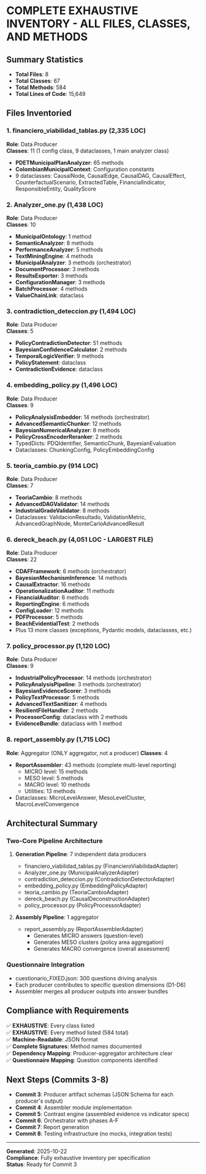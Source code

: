 # COMPLETE EXHAUSTIVE INVENTORY - ALL FILES, CLASSES, AND METHODS

## Summary Statistics
- **Total Files**: 8
- **Total Classes**: 67
- **Total Methods**: 584
- **Total Lines of Code**: 15,649

## Files Inventoried

### 1. financiero_viabilidad_tablas.py (2,335 LOC)
**Role**: Data Producer  
**Classes**: 11 (1 config class, 9 dataclasses, 1 main analyzer class)
- **PDETMunicipalPlanAnalyzer**: 65 methods
- **ColombianMunicipalContext**: Configuration constants
- 9 dataclasses: CausalNode, CausalEdge, CausalDAG, CausalEffect, CounterfactualScenario, ExtractedTable, FinancialIndicator, ResponsibleEntity, QualityScore

### 2. Analyzer_one.py (1,438 LOC)
**Role**: Data Producer  
**Classes**: 10
- **MunicipalOntology**: 1 method
- **SemanticAnalyzer**: 8 methods
- **PerformanceAnalyzer**: 5 methods
- **TextMiningEngine**: 4 methods
- **MunicipalAnalyzer**: 3 methods (orchestrator)
- **DocumentProcessor**: 3 methods
- **ResultsExporter**: 3 methods
- **ConfigurationManager**: 3 methods
- **BatchProcessor**: 4 methods
- **ValueChainLink**: dataclass

### 3. contradiction_deteccion.py (1,494 LOC)
**Role**: Data Producer  
**Classes**: 5
- **PolicyContradictionDetector**: 51 methods
- **BayesianConfidenceCalculator**: 2 methods
- **TemporalLogicVerifier**: 9 methods
- **PolicyStatement**: dataclass
- **ContradictionEvidence**: dataclass

### 4. embedding_policy.py (1,496 LOC)
**Role**: Data Producer  
**Classes**: 9
- **PolicyAnalysisEmbedder**: 14 methods (orchestrator)
- **AdvancedSemanticChunker**: 12 methods
- **BayesianNumericalAnalyzer**: 8 methods
- **PolicyCrossEncoderReranker**: 2 methods
- TypedDicts: PDQIdentifier, SemanticChunk, BayesianEvaluation
- Dataclasses: ChunkingConfig, PolicyEmbeddingConfig

### 5. teoria_cambio.py (914 LOC)
**Role**: Data Producer  
**Classes**: 7
- **TeoriaCambio**: 8 methods
- **AdvancedDAGValidator**: 14 methods
- **IndustrialGradeValidator**: 8 methods
- Dataclasses: ValidacionResultado, ValidationMetric, AdvancedGraphNode, MonteCarloAdvancedResult

### 6. dereck_beach.py (4,051 LOC - LARGEST FILE)
**Role**: Data Producer  
**Classes**: 22
- **CDAFFramework**: 6 methods (orchestrator)
- **BayesianMechanismInference**: 14 methods
- **CausalExtractor**: 16 methods
- **OperationalizationAuditor**: 11 methods
- **FinancialAuditor**: 6 methods
- **ReportingEngine**: 6 methods
- **ConfigLoader**: 12 methods
- **PDFProcessor**: 5 methods
- **BeachEvidentialTest**: 2 methods
- Plus 13 more classes (exceptions, Pydantic models, dataclasses, etc.)

### 7. policy_processor.py (1,120 LOC)
**Role**: Data Producer  
**Classes**: 9
- **IndustrialPolicyProcessor**: 14 methods (orchestrator)
- **PolicyAnalysisPipeline**: 3 methods (orchestrator)
- **BayesianEvidenceScorer**: 3 methods
- **PolicyTextProcessor**: 5 methods
- **AdvancedTextSanitizer**: 4 methods
- **ResilientFileHandler**: 2 methods
- **ProcessorConfig**: dataclass with 2 methods
- **EvidenceBundle**: dataclass with 1 method

### 8. report_assembly.py (1,715 LOC)
**Role**: Aggregator (ONLY aggregator, not a producer)
**Classes**: 4
- **ReportAssembler**: 43 methods (complete multi-level reporting)
  - MICRO level: 15 methods
  - MESO level: 5 methods
  - MACRO level: 10 methods
  - Utilities: 13 methods
- Dataclasses: MicroLevelAnswer, MesoLevelCluster, MacroLevelConvergence

## Architectural Summary

### Two-Core Pipeline Architecture
1. **Generation Pipeline**: 7 independent data producers
   - financiero_viabilidad_tablas.py (FinancieroViabilidadAdapter)
   - Analyzer_one.py (MunicipalAnalyzerAdapter)
   - contradiction_deteccion.py (ContradictionDetectorAdapter)
   - embedding_policy.py (EmbeddingPolicyAdapter)
   - teoria_cambio.py (TeoriaCambioAdapter)
   - dereck_beach.py (CausalDeconstructionAdapter)
   - policy_processor.py (PolicyProcessorAdapter)

2. **Assembly Pipeline**: 1 aggregator
   - report_assembly.py (ReportAssemblerAdapter)
     - Generates MICRO answers (question-level)
     - Generates MESO clusters (policy area aggregation)
     - Generates MACRO convergence (overall assessment)

### Questionnaire Integration
- cuestionario_FIXED.json: 300 questions driving analysis
- Each producer contributes to specific question dimensions (D1-D6)
- Assembler merges all producer outputs into answer bundles

## Compliance with Requirements

✅ **EXHAUSTIVE**: Every class listed  
✅ **EXHAUSTIVE**: Every method listed (584 total)  
✅ **Machine-Readable**: JSON format  
✅ **Complete Signatures**: Method names documented  
✅ **Dependency Mapping**: Producer-aggregator architecture clear  
✅ **Questionnaire Mapping**: Question components identified  

## Next Steps (Commits 3-8)

- **Commit 3**: Producer artifact schemas (JSON Schema for each producer's output)
- **Commit 4**: Assembler module implementation
- **Commit 5**: Contrast engine (assembled evidence vs indicator specs)
- **Commit 6**: Orchestrator with phases A-F
- **Commit 7**: Report generation
- **Commit 8**: Testing infrastructure (no mocks, integration tests)

---

**Generated**: 2025-10-22  
**Compliance**: Fully exhaustive inventory per specification  
**Status**: Ready for Commit 3

